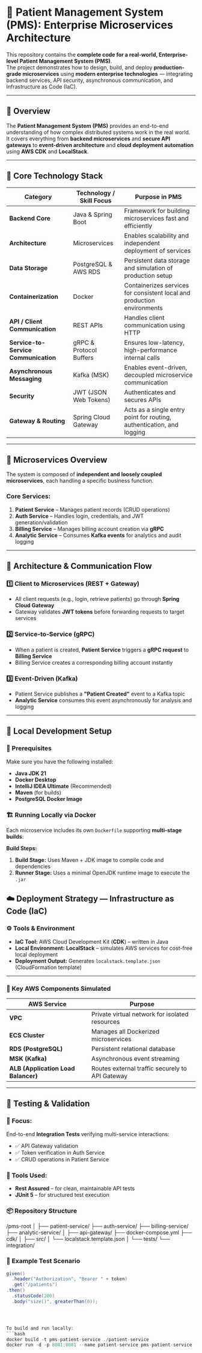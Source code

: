 # 🏥 Patient Management System (PMS): Enterprise Microservices Architecture

This repository contains the **complete code for a real-world, Enterprise-level Patient Management System (PMS)**.  
The project demonstrates how to design, build, and deploy **production-grade microservices** using **modern enterprise technologies** — integrating backend services, API security, asynchronous communication, and Infrastructure as Code (IaC).

---

## 🚀 Overview

The **Patient Management System (PMS)** provides an end-to-end understanding of how complex distributed systems work in the real world.  
It covers everything from **backend microservices** and **secure API gateways** to **event-driven architecture** and **cloud deployment automation** using **AWS CDK** and **LocalStack**.


---

## 🧠 Core Technology Stack

| **Category** | **Technology / Skill Focus** | **Purpose in PMS** |
|---------------|-----------------------------|--------------------|
| **Backend Core** | Java & Spring Boot | Framework for building microservices fast and efficiently |
| **Architecture** | Microservices | Enables scalability and independent deployment of services |
| **Data Storage** | PostgreSQL & AWS RDS | Persistent data storage and simulation of production setup |
| **Containerization** | Docker | Containerizes services for consistent local and production environments |
| **API / Client Communication** | REST APIs | Handles client communication using HTTP |
| **Service-to-Service Communication** | gRPC & Protocol Buffers | Ensures low-latency, high-performance internal calls |
| **Asynchronous Messaging** | Kafka (MSK) | Enables event-driven, decoupled microservice communication |
| **Security** | JWT (JSON Web Tokens) | Authenticates and secures APIs |
| **Gateway & Routing** | Spring Cloud Gateway | Acts as a single entry point for routing, authentication, and logging |

---

## 🧩 Microservices Overview

The system is composed of **independent and loosely coupled microservices**, each handling a specific business function.

### Core Services:
1. **Patient Service** – Manages patient records (CRUD operations)  
2. **Auth Service** – Handles login, credentials, and JWT generation/validation  
3. **Billing Service** – Manages billing account creation via **gRPC**  
4. **Analytic Service** – Consumes **Kafka events** for analytics and audit logging  

---

## 🔄 Architecture & Communication Flow

### 1️⃣ Client to Microservices (REST + Gateway)
- All client requests (e.g., login, retrieve patients) go through **Spring Cloud Gateway**
- Gateway validates **JWT tokens** before forwarding requests to target services

### 2️⃣ Service-to-Service (gRPC)
- When a patient is created, **Patient Service** triggers a **gRPC request** to **Billing Service**
- Billing Service creates a corresponding billing account instantly

### 3️⃣ Event-Driven (Kafka)
- Patient Service publishes a **"Patient Created"** event to a Kafka topic
- **Analytic Service** consumes this event asynchronously for analysis and logging

---

## 🧰 Local Development Setup

### 🔧 Prerequisites
Make sure you have the following installed:
- **Java JDK 21**
- **Docker Desktop**
- **IntelliJ IDEA Ultimate** (Recommended)
- **Maven** (for builds)
- **PostgreSQL Docker Image**

### 🏗️ Running Locally via Docker

Each microservice includes its own `Dockerfile` supporting **multi-stage builds**:

**Build Steps:**
1. **Build Stage:** Uses Maven + JDK image to compile code and dependencies  
2. **Runner Stage:** Uses a minimal OpenJDK runtime image to execute the `.jar`  


## ☁️ Deployment Strategy — Infrastructure as Code (IaC)

### ⚙️ Tools & Environment
- **IaC Tool:** AWS Cloud Development Kit (**CDK**) – written in Java  
- **Local Environment:** **LocalStack** – simulates AWS services for cost-free local deployment  
- **Deployment Output:** Generates `localstack.template.json` (CloudFormation template)

---

### 🧩 Key AWS Components Simulated

| **AWS Service** | **Purpose** |
|------------------|-------------|
| **VPC** | Private virtual network for isolated resources |
| **ECS Cluster** | Manages all Dockerized microservices |
| **RDS (PostgreSQL)** | Persistent relational database |
| **MSK (Kafka)** | Asynchronous event streaming |
| **ALB (Application Load Balancer)** | Routes external traffic securely to API Gateway |

---

## 🧪 Testing & Validation

### 🎯 Focus:
End-to-end **Integration Tests** verifying multi-service interactions:
- ✅ API Gateway validation  
- ✅ Token verification in Auth Service  
- ✅ CRUD operations in Patient Service  

### 🧰 Tools Used:
- **Rest Assured** – for clean, maintainable API tests  
- **JUnit 5** – for structured test execution  

### 📦 Repository Structure

/pms-root
│
├── patient-service/
├── auth-service/
├── billing-service/
├── analytic-service/
│
├── api-gateway/
├── docker-compose.yml
├── cdk/
│   ├── src/
│   └── localstack.template.json
│
└── tests/
    └── integration/

### 🧪 Example Test Scenario
```java
given()
  .header("Authorization", "Bearer " + token)
  .get("/patients")
.then()
  .statusCode(200)
  .body("size()", greaterThan(0));




To build and run locally:
```bash
docker build -t pms-patient-service ./patient-service
docker run -d -p 8081:8081 --name patient-service pms-patient-service
